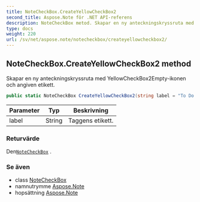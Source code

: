 ```yaml
---
title: NoteCheckBox.CreateYellowCheckBox2
second_title: Aspose.Note för .NET API-referens
description: NoteCheckBox metod. Skapar en ny anteckningskryssruta med YellowCheckBox2Emptyikonen och angiven etikett.
type: docs
weight: 220
url: /sv/net/aspose.note/notecheckbox/createyellowcheckbox2/
---
```

## NoteCheckBox.CreateYellowCheckBox2 method

Skapar en ny anteckningskryssruta med YellowCheckBox2Empty-ikonen och angiven etikett.

```csharp
public static NoteCheckBox CreateYellowCheckBox2(string label = "To Do priority 2")
```

| Parameter | Typ | Beskrivning |
| --- | --- | --- |
| label | String | Taggens etikett. |

### Returvärde

Den[`NoteCheckBox`](../) .

### Se även

* class [NoteCheckBox](../)
* namnutrymme [Aspose.Note](../../notecheckbox/)
* hopsättning [Aspose.Note](../../../)


